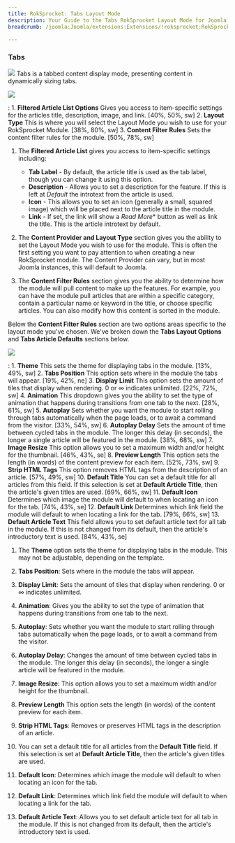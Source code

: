 ```yaml
---
title: RokSprocket: Tabs Layout Mode
description: Your Guide to the Tabs RokSprocket Layout Mode for Joomla
breadcrumb: /joomla:Joomla/extensions:Extensions/!roksprocket:RokSprocket

---
```


### Tabs
![][tabs]
Tabs is a tabbed content display mode, presenting content in dynamically sizing tabs.

![][tabs_1]

:   1. **Filtered Article List Options** Gives you access to item-specific settings for the articles title, description, image, and link. [40%, 50%, sw]
    2. **Layout Type** This is where you will select the Layout Mode you wish to use for your RokSprocket Module. [38%, 80%, sw]
    3. **Content Filter Rules** Sets the content filter rules for the module. [50%, 78%, sw]

1. The **Filtered Article List** gives you access to item-specific settings including:

    * **Tab Label** - By default, the article title is used as the tab label, though you can change it using this option.
    * **Description** - Allows you to set a description for the feature. If this is left at *Default* the introtext from the article is used. 
    * **Icon** - This allows you to set an icon (generally a small, squared image) which will be placed next to the article title in the module.
    * **Link** - If set, the link will show a *Read More** button as well as link the title. This is the article introtext by default.

2. The **Content Provider and Layout Type** section gives you the ability to set the Layout Mode you wish to use for the module. This is often the first setting you want to pay attention to when creating a new RokSprocket module. The Content Provider can vary, but in most Joomla instances, this will default to Joomla.

3. The **Content Filter Rules** section gives you the ability to determine how the module will pull content to make up the features. For example, you can have the module pull articles that are within a specific category, contain a particular name or keyword in the title, or choose specific articles. You can also modify how this content is sorted in the module.

Below the **Content Filter Rules** section are two options areas specific to the layout mode you've chosen. We've broken down the **Tabs Layout Options** and **Tabs Article Defaults** sections below.

![][tabs_2]

:   1. **Theme** This sets the theme for displaying tabs in the module. [13%, 49%, sw]
    2. **Tabs Position** This option sets where in the module the tabs will appear. [19%, 42%, ne]
    3. **Display Limit** This option sets the amount of tiles that display when rendering. 0 or ∞ indicates unlimited. [22%, 72%, sw]
    4. **Animation**  This dropdown gives you the ability to set the type of animation that happens during transitions from one tab to the next. [28%, 61%, sw]
    5. **Autoplay** Sets whether you want the module to start rolling through tabs automatically when the page loads, or to await a command from the visitor. [33%, 54%, sw]
    6. **Autoplay Delay** Sets the amount of time between cycled tabs in the module. The longer this delay (in seconds), the longer a single article will be featured in the module. [38%, 68%, sw]
    7. **Image Resize** This option allows you to set a maximum width and/or height for the thumbnail. [46%, 43%, se]
    8. **Preview Length** This option sets the length (in words) of the content preview for each item. [52%, 73%, sw]
    9.  **Strip HTML Tags** This option removes HTML tags from the description of an article. [57%, 49%, sw]
    10. **Default Title** You can set a default title for all articles from this field. If this selection is set at **Default Article Title**, then the article's given titles are used.  [69%, 66%, sw]
    11. **Default Icon** Determines which image the module will default to when locating an icon for the tab. [74%, 43%, se]
    12. **Default Link** Determines which link field the module will default to when locating a link for the tab. [79%, 66%, sw]
    13. **Default Article Text** This field allows you to set default article text for all tab in the module. If this is not changed from its default, then the article's introductory text is used. [84%, 43%, se]

1. The **Theme** option sets the theme for displaying tabs in the module. This may not be adjustable, depending on the template.

2. **Tabs Position**: Sets where in the module the tabs will appear. 

3. **Display Limit**: Sets the amount of tiles that display when rendering. 0 or ∞ indicates unlimited.

4. **Animation**: Gives you the ability to set the type of animation that happens during transitions from one tab to the next. 

5. **Autoplay**: Sets whether you want the module to start rolling through tabs automatically when the page loads, or to await a command from the visitor.

6. **Autoplay Delay**: Changes the amount of time between cycled tabs in the module. The longer this delay (in seconds), the longer a single article will be featured in the module.

7. **Image Resize**: This option allows you to set a maximum width and/or height for the thumbnail.

8. **Preview Length** This option sets the length (in words) of the content preview for each item.

9. **Strip HTML Tags**: Removes or preserves HTML tags in the description of an article.

10. You can set a default title for all articles from the **Default Title** field. If this selection is set at **Default Article Title**, then the article's given titles are used.

11. **Default Icon**: Determines which image the module will default to when locating an icon for the tab.

12. **Default Link**: Determines which link field the module will default to when locating a link for the tab.

13. **Default Article Text**: Allows you to set default article text for all tab in the module. If this is not changed from its default, then the article's introductory text is used.

[tabs]: assets/tabs.jpeg
[tabs_link]: tabs_mode.md
[tabs_1]: assets/tabs_1.jpeg
[tabs_2]: assets/tabs_2.jpeg